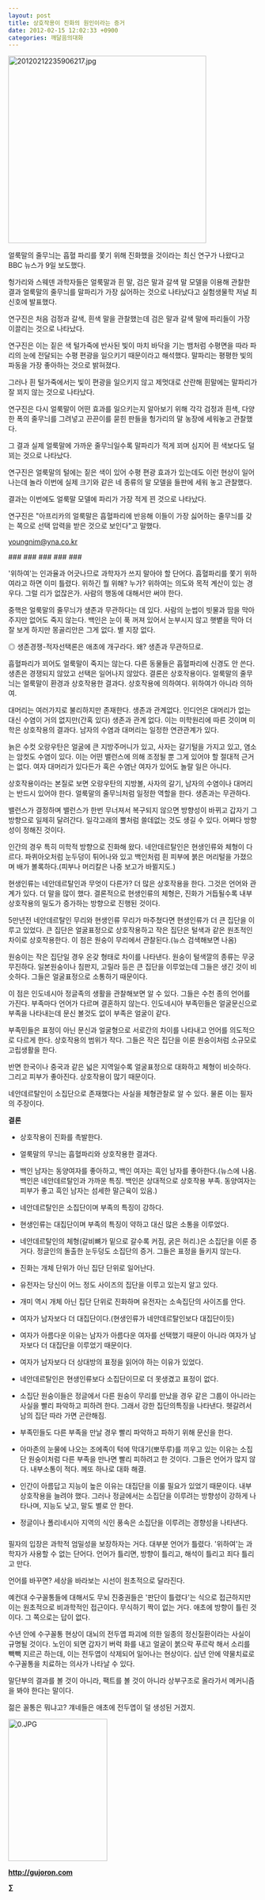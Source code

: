 ```yaml
---
layout: post
title: 상호작용이 진화의 원인이라는 증거
date: 2012-02-15 12:02:33 +0900
categories: 깨달음의대화
---
```

 <img alt="20120212235906217.jpg" src="assets/attach/images/198/826/238/20120212235906217.jpg" width="400" height="378" />

  
얼룩말의 줄무늬는 흡혈 파리를 쫓기 위해 진화했을 것이라는 최신 연구가 나왔다고 BBC 뉴스가 9일 보도했다. 

헝가리와 스웨덴 과학자들은 얼룩말과 흰 말, 검은 말과 갈색 말 모델을 이용해 관찰한 결과 얼룩말의 줄무늬를 말파리가 가장 싫어하는 것으로 나타났다고 실험생물학 저널 최신호에 발표했다. 

연구진은 처음 검정과 갈색, 흰색 말을 관찰했는데 검은 말과 갈색 말에 파리들이 가장 이끌리는 것으로 나타났다. 

연구진은 이는 짙은 색 털가죽에 반사된 빛이 마치 바닥을 기는 뱀처럼 수평면을 따라 파리의 눈에 전달되는 수평 편광을 일으키기 때문이라고 해석했다. 말파리는 평평한 빛의 파동을 가장 좋아하는 것으로 밝혀졌다. 

그러나 흰 털가죽에서는 빛이 편광을 일으키지 않고 제멋대로 산란해 흰말에는 말파리가 잘 꾀지 않는 것으로 나타났다. 

연구진은 다시 얼룩말이 어떤 효과를 일으키는지 알아보기 위해 각각 검정과 흰색, 다양한 폭의 줄무늬를 그려넣고 끈끈이를 묻힌 판들을 헝가리의 말 농장에 세워놓고 관찰했다. 

그 결과 실제 얼룩말에 가까운 줄무늬일수록 말파리가 적게 꾀며 심지어 흰 색보다도 덜 꾀는 것으로 나타났다. 

연구진은 얼룩말의 털에는 짙은 색이 있어 수평 편광 효과가 있는데도 이런 현상이 일어나는데 놀라 이번에 실제 크기와 같은 네 종류의 말 모델을 들판에 세워 놓고 관찰했다. 

결과는 이번에도 얼룩말 모델에 파리가 가장 적게 꾄 것으로 나타났다. 

연구진은 "아프리카의 얼룩말은 흡혈파리에 반응해 이들이 가장 싫어하는 줄무늬를 갖는 쪽으로 선택 압력을 받은 것으로 보인다"고 말했다. 

youngnim@yna.co.kr 

\### ### ### ### ### 

'위하여'는 인과율과 어긋나므로 과학자가 쓰지 말아야 할 단어다. 흡혈파리를 쫓기 위하여라고 하면 이미 틀렸다. 위하긴 뭘 위해? 누가? 위하여는 의도와 목적 계산이 있는 경우다. 그럴 리가 없잖은가. 사람의 행동에 대해서만 써야 한다. 

중핵은 얼룩말의 줄무늬가 생존과 무관하다는 데 있다. 사람의 눈썹이 빗물과 땀을 막아주지만 없어도 죽지 않는다. 백인은 눈이 푹 꺼져 있어서 눈부시지 않고 햇볕을 막아 더 잘 보게 하지만 몽골리안은 그게 없다. 별 지장 없다. 

◎ 생존경쟁-적자선택론은 애초에 개구라다. 왜? 생존과 무관하므로. 

흡혈파리가 꾀어도 얼룩말이 죽지는 않는다. 다른 동물들은 흡혈파리에 신경도 안 쓴다. 생존은 경쟁되지 않았고 선택은 일어나지 않았다. 결론은 상호작용이다. 얼룩말의 줄무늬는 얼룩말이 환경과 상호작용한 결과다. 상호작용에 의하여다. 위하여가 아니라 의하여. 

대머리는 여러가지로 불리하지만 존재한다. 생존과 관계없다. 인디언은 대머리가 없는 대신 수염이 거의 없지만(간혹 있다) 생존과 관계 없다. 이는 미학원리에 따른 것이며 미학은 상호작용의 결과다. 남자의 수염과 대머리는 일정한 연관관계가 있다. 

늙은 수컷 오랑우탄은 얼굴에 큰 지방주머니가 있고, 사자는 갈기털을 가지고 있고, 염소는 암컷도 수염이 있다. 이는 어떤 밸런스에 의해 조정될 뿐 그게 있어야 할 절대적 근거는 없다. 여자 대머리가 있다든가 혹은 수염난 여자가 있어도 놀랄 일은 아니다. 

상호작용이라는 본질로 보면 오랑우탄의 지방볼, 사자의 갈기, 남자의 수염이나 대머리는 반드시 있어야 한다. 얼룩말의 줄무늬처럼 일정한 역할을 한다. 생존과는 무관하다. 

밸런스가 결정하며 밸런스가 한번 무너져서 복구되지 않으면 방향성이 바뀌고 갑자기 그 방향으로 일제히 달려간다. 일각고래의 뿔처럼 쓸데없는 것도 생길 수 있다. 어쩌다 방향성이 정해진 것이다. 

인간의 경우 특히 미학적 방향으로 진화해 왔다. 네안데르탈인은 현생인류와 체형이 다르다. 파퀴아오처럼 눈두덩이 튀어나와 있고 백인처럼 흰 피부에 붉은 머리털을 가졌으며 배가 볼록하다.(피부나 머리칼은 나중 보고가 바뀔지도.) 

현생인류는 네안데르탈인과 무엇이 다른가? 더 많은 상호작용을 한다. 그것은 언어와 관계가 있다. 더 말을 많이 했다. 결론적으로 현생인류의 체형은, 진화가 거듭될수록 내부 상호작용의 밀도가 증가하는 방향으로 진행된 것이다. 

5만년전 네안데르탈인 무리와 현생인류 무리가 마주쳤다면 현생인류가 더 큰 집단을 이루고 있었다. 큰 집단은 얼굴표정으로 상호작용하고 작은 집단은 털색과 같은 원초적인 차이로 상호작용한다. 이 점은 원숭이 무리에서 관찰된다.(뉴스 검색해보면 나옴) 

원숭이는 작은 집단일 경우 온갖 형태로 차이를 나타낸다. 원숭이 털색깔의 종류는 무궁무진하다. 일본원숭이나 침판지, 고릴라 등은 큰 집단을 이루었는데 그들은 생긴 것이 비슷하다. 그들은 얼굴표정으로 소통하기 때문이다. 

이 점은 인도네시아 정글족의 생활을 관찰해보면 알 수 있다. 그들은 수천 종의 언어를 가진다. 부족마다 언어가 다르며 결혼하지 않는다. 인도네시아 부족민들은 얼굴문신으로 부족을 나타내는데 문신 볼것도 없이 부족은 얼굴이 같다. 

부족민들은 표정이 아닌 문신과 얼굴형으로 서로간의 차이를 나타내고 언어를 의도적으로 다르게 한다. 상호작용의 범위가 작다. 그들은 작은 집단을 이룬 원숭이처럼 소규모로 고립생활을 한다. 

반면 한국이나 중국과 같은 넓은 지역일수록 얼굴표정으로 대화하고 체형이 비슷하다. 그리고 피부가 좋아진다. 상호작용이 많기 때문이다. 

네안데르탈인이 소집단으로 존재했다는 사실을 체형관찰로 알 수 있다. 물론 이는 필자의 주장이다. 



**결론** 



- 상호작용이 진화를 촉발한다.

  
- 얼룩말의 무늬는 흡혈파리와 상호작용한 결과다.

  
- 백인 남자는 동양여자를 좋아하고, 백인 여자는 흑인 남자를 좋아한다.(뉴스에 나옴. 백인은 네안데르탈인과 가까운 특징. 백인은 상대적으로 상호작용 부족. 동양여자는 피부가 좋고 흑인 남자는 섬세한 말근육이 있음.)

  
- 네안데르탈인은 소집단이며 부족의 특징이 강하다.

  
- 현생인류는 대집단이며 부족의 특징이 약하고 대신 많은 소통을 이루었다.

  
- 네안데르탈인의 체형(갈비뼈가 밑으로 갈수록 커짐, 굵은 허리.)은 소집단을 이룬 증거다. 정글인의 돌출한 눈두덩도 소집단의 증거. 그들은 표정을 들키지 않는다. 

  
- 진화는 개체 단위가 아닌 집단 단위로 일어난다.

  
- 유전자는 당신이 어느 정도 사이즈의 집단을 이루고 있는지 알고 있다.

  
- 개미 역시 개체 아닌 집단 단위로 진화하며 유전자는 소속집단의 사이즈를 안다. 

  
- 여자가 남자보다 더 대집단이다.(현생인류가 네안데르탈인보다 대집단이듯)

  
- 여자가 아름다운 이유는 남자가 아름다운 여자를 선택했기 때문이 아니라 여자가 남자보다 더 대집단을 이루었기 때문이다.

  
- 여자가 남자보다 더 상대방의 표정을 읽어야 하는 이유가 있었다. 

  
- 네안데르탈인은 현생인류보다 소집단이므로 더 못생겼고 표정이 없다.

  
- 소집단 원숭이들은 정글에서 다른 원숭이 무리를 만났을 경우 같은 그룹이 아니라는 사실을 빨리 파악하고 피하려 한다. 그래서 강한 집단의특징을 나타낸다. 헷갈려서 남의 집단 따라 가면 곤란해짐.

  
- 부족민들도 다른 부족을 만날 경우 빨리 파악하고 파하기 위해 문신을 한다.

  
- 아마존의 눈물에 나오는 조에족이 턱에 막대기(뽀뚜루)를 끼우고 있는 이유는 소집단 원숭이처럼 다른 부족을 만나면 빨리 피하려고 한 것이다. 그들은 언어가 많지 않다. 내부소통이 적다. 께또 하나로 대화 해결.

  
- 인간이 아름답고 지능이 높은 이유는 대집단을 이룰 필요가 있었기 때문이다. 내부 상호작용을 늘려야 했다. 그러나 정글에서는 소집단을 이루려는 방향성이 강하게 나타나며, 지능도 낮고, 말도 별로 안 한다. 

  
- 정글이나 폴리네시아 지역의 식인 풍속은 소집단을 이루려는 경향성을 나타낸다.   
  


###



필자의 입장은 과학적 엄밀성을 보장하자는 거다. 대부분 언어가 틀렸다. '위하여'는 과학자가 사용할 수 없는 단어다. 언어가 틀리면, 방향이 틀리고, 해석이 틀리고 죄다 틀리고 만다. 



언어를 바꾸면? 세상을 바라보는 시선이 원초적으로 달라진다. 



예컨대 수구꼴통들에 대해서도 무뇌 진중권들은 '판단이 틀렸다'는 식으로 접근하지만 이는 원초적으로 비과학적인 접근이다. 무식하기 짝이 없는 거다. 애초에 방향이 틀린 것이다. 그 쪽으로는 답이 없다.



수년 안에 수구꼴통 현상이 대뇌의 전두엽 파괴에 의한 일종의 정신질환이라는 사실이 규명될 것이다. 노인이 되면 갑자기 버럭 화를 내고 얼굴이 붉으락 푸르락 해서 소리를 빽빽 지르곤 하는데, 이는 전두엽이 삭제되어 일어나는 현상이다. 십년 안에 약물치료로 수구꼴통을 치료하는 의사가 나타날 수 있다. 



말단부의 결과를 볼 것이 아니라, 팩트를 볼 것이 아니라 상부구조로 올라가서 메커니즘을 봐야 한다는 말이다. 



젊은 꼴통은 뭐냐고? 걔네들은 애초에 전두엽이 덜 생성된 거겠지. 













<a href="?mid=book_minus&act=dispBoardWrite" target="_self"><img alt="0.JPG" src="assets/attach/images/198/668/222/0.JPG" width="200" height="287" /> </a>


  






**http://gujoron.com**  


**∑**
